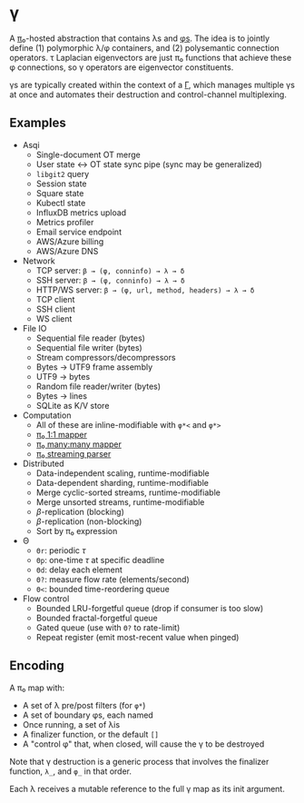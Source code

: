 # γ
A [π₀](pi0.md)-hosted abstraction that contains λs and [φs](phi.md). The idea is to jointly define (1) polymorphic λ/φ containers, and (2) polysemantic connection operators. τ Laplacian eigenvectors are just π₀ functions that achieve these φ connections, so γ operators are eigenvector constituents.

γs are typically created within the context of a [Γ](Gamma.md), which manages multiple γs at once and automates their destruction and control-channel multiplexing.


## Examples
+ Asqi
  + Single-document OT merge
  + User state ↔ OT state sync pipe (sync may be generalized)
  + `libgit2` query
  + Session state
  + Square state
  + Kubectl state
  + InfluxDB metrics upload
  + Metrics profiler
  + Email service endpoint
  + AWS/Azure billing
  + AWS/Azure DNS
+ Network
  + TCP server: `β → (φ, conninfo) → λ → δ`
  + SSH server: `β → (φ, conninfo) → λ → δ`
  + HTTP/WS server: `β → (φ, url, method, headers) → λ → δ`
  + TCP client
  + SSH client
  + WS client
+ File IO
  + Sequential file reader (bytes)
  + Sequential file writer (bytes)
  + Stream compressors/decompressors
  + Bytes → UTF9 frame assembly
  + UTF9 → bytes
  + Random file reader/writer (bytes)
  + Bytes → lines
  + SQLite as K/V store
+ Computation
  + All of these are inline-modifiable with `φ*<` and `φ*>`
  + [π₀ 1:1 mapper](gamma-phi-map.md)
  + [π₀ many:many mapper](gamma-phi-map.md)
  + [π₀ streaming parser](gamma-phi-parse.md)
+ Distributed
  + Data-independent scaling, runtime-modifiable
  + Data-dependent sharding, runtime-modifiable
  + Merge cyclic-sorted streams, runtime-modifiable
  + Merge unsorted streams, runtime-modifiable
  + _β_-replication (blocking)
  + _β_-replication (non-blocking)
  + Sort by π₀ expression
+ Θ
  + `Θr`: periodic _τ_
  + `Θp`: one-time _τ_ at specific deadline
  + `Θd`: delay each element
  + `Θ?`: measure flow rate (elements/second)
  + `Θ<`: bounded time-reordering queue
+ Flow control
  + Bounded LRU-forgetful queue (drop if consumer is too slow)
  + Bounded fractal-forgetful queue
  + Gated queue (use with `Θ?` to rate-limit)
  + Repeat register (emit most-recent value when pinged)


## Encoding
A π₀ map with:

+ A set of λ pre/post filters (for `φ*`)
+ A set of boundary φs, each named
+ Once running, a set of λis
+ A finalizer function, or the default `[]`
+ A "control φ" that, when closed, will cause the γ to be destroyed

Note that γ destruction is a generic process that involves the finalizer function, `λ_`, and `φ_` in that order.

Each λ receives a mutable reference to the full γ map as its init argument.
